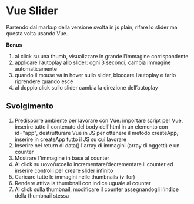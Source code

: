# Vue Slider

Partendo dal markup della versione svolta in js plain, rifare lo slider ma questa volta usando Vue.

**Bonus**

1. al click su una thumb, visualizzare in grande l’immagine corrispondente
2. applicare l’autoplay allo slider: ogni 3 secondi, cambia immagine automaticamente
3. quando il mouse va in hover sullo slider, bloccare l’autoplay e farlo riprendere quando esce
4. al doppio click sullo slider cambia la direzione dell’autoplay

## Svolgimento

1. Predisporre ambiente per lavorare con Vue: importare script per Vue, inserire tutto il contenuto del body dell'html in un elemento con id="app", destrutturare Vue in JS per ottenere il metodo createApp, inserire in createApp tutto il JS su cui lavorare
2. Inserire nel return di data() l'array di immagini (array di oggetti) e un counter
3. Mostrare l'immagine in base al counter
4. Al click su uovo/uccello incrementare/decrementare il counter ed inserire controlli per creare slider infinito
5. Caricare tutte le immagini nelle thumbnails (v-for)
6. Rendere attiva la thumbnail con indice uguale al counter
7. Al click sulla thumbnail, modificare il counter assegnandogli l'indice della thumbnail stessa
